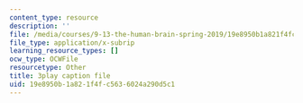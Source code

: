 ```yaml
---
content_type: resource
description: ''
file: /media/courses/9-13-the-human-brain-spring-2019/19e8950b1a821f4fc5636024a290d5c1_xA00vkxG3lE.srt
file_type: application/x-subrip
learning_resource_types: []
ocw_type: OCWFile
resourcetype: Other
title: 3play caption file
uid: 19e8950b-1a82-1f4f-c563-6024a290d5c1
---
```

